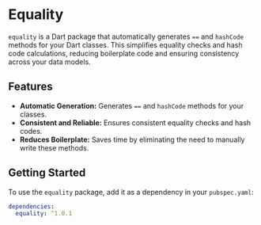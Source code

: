 # Equality

`equality` is a Dart package that automatically generates `==` and `hashCode` methods for your Dart classes. This simplifies equality checks and hash code calculations, reducing boilerplate code and ensuring consistency across your data models.

## Features

- **Automatic Generation:** Generates `==` and `hashCode` methods for your classes.
- **Consistent and Reliable:** Ensures consistent equality checks and hash codes.
- **Reduces Boilerplate:** Saves time by eliminating the need to manually write these methods.

## Getting Started

To use the `equality` package, add it as a dependency in your `pubspec.yaml`:

```yaml
dependencies:
  equality: ^1.0.1
